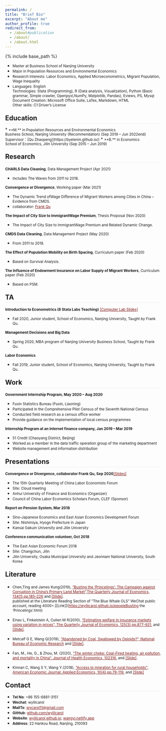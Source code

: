 ```yaml
---
permalink: /
title: "Brief Bio"
excerpt: "About me"
author_profile: true
redirect_from: 
  - /about#publication
  - /about/
  - /about.html
---
```

<style>
.page__content p {
    margin: 0 0 0em;
}
p{
    /*margin: 0;*/
    /*padding: -30;*/
    /*line-height: 15px;*/
}
a{
	color:#7c1313;
}
ul{
    /*margin: 0;*/
    /*padding: -30;*/
    line-height: 15px;
    margin-block-start: 0em;
    margin-block-end: 0em;
}
ul li, ol li {
    margin-bottom: 0.em;
}
h1, h2, h3, h4, h5, h6 {
	padding-bottom: 0.2em;
	margin: 1em 0 0.5em;
	border-bottom: 2px solid #f2f3f3;
}
</style>
{% include base_path %} 
* <small>Master at Business School of Nanjing University</small> 
* <small>Major in Population Resources and Environmental Economics</small>  
* <small>Research Interests: Labor Economics, Applied Microeconometrics, Migrant Population, Wage Inequality</small>  
* <small>Languages: English<br>
	Technologies: Stata (Programming), R (Data analysis, Visualization), Python (Basic grammar, Simple crawler, Openpyxl,NumPy, Matplotlib, Pandas), Eviews, PS, Mysql<br>
	Document Creation: Microsoft Office Suite, LaTex, Markdown, HTML<br>
	Other skills: C1 Driver’s License  </small> 


<h2 id="education">Education</h2> 
* <small>**M.** in Population Resources and Environmental Economics<br>
	Business School, Nanjing University (Recommendation) (Sep 2019 – Jun 2022end)<br>
	Supervisor：[Qu Zhaopeng](https://byelenin.github.io/)</small> 
* <small>**B.** in Economics<br>
	School of Economics, Jilin University (Sep 2015 – Jun 2019) </small>  

<h2 id="research">Research</h2> 

<small>**CHARLS Data Cleaning**, Data Management Project (Apr 2021)</small> 
* <small>Includes The Waves from 2011 to 2018.</small>

<small>**Convergence or Divergence**, Working paper (Mar 2021)</small> 
* <small>The Dynamic Trend ofWage Difference of Migrant Workers among Cities in China – Evidence from CMDS.</small>
* <small>collaborator: [Frank Qu](https://byelenin.github.io/)</small>

<small>**The Impact of City Size to ImmigrantWage Premium**, Thesis Proposal (Nov 2020)</small> 
* <small>The Impact of City Size to ImmigrantWage Premium and Related Dynamic Change.</small>

<small>**CMDS Data Cleaning**, Data Management Project (May 2020)</small> 
* <small>From 2011 to 2018.</small>

<small>**The Effect of Population Mobility on Birth Spacing**, Curriculum paper (Feb 2020)</small> 
* <small>Based on Survival Analysis.</small>

<small>**The Influence of Endowment Insurance on Labor Supply of Migrant Workers**, Curriculum paper (Feb 2020)</small> 
* <small>Based on PSM.</small>

<h2 id="ta">TA</h2> 

<small>**Introduction to Econometrics (8 Stata Labs Teaching)** [[Computer Lab Slides]](https://wylilcarol.github.io/Labs.html)</small> 
* <small>Fall 2020, Junior student, School of Economics, Nanjing University, Taught by Frank Qu. </small> 

<small>**Management Decisions and Big Data**</small>  
* <small>Spring 2020, MBA program of Nanjing University Business School, Taught by Frank Qu. </small> 

<small>**Labor Economics**</small> 
* <small>Fall 2019, Junior student, School of Economics, Nanjing University, Taught by Frank Qu. </small> 

<h2 id="work">Work</h2> 

<small>**Government Internship Program, May 2020 – Aug 2020**</small> 
* <small>Fuxin Statistics Bureau (Fuxin, Liaoning)</small>
* <small>Participated in the Comprehensive Pilot Census of the Seventh National Census</small>
* <small>Conducted field research as a census office worker</small>
* <small>Provide guidance on the implementation of local census programmes</small>

<small>**Internship Program at an Internet finance company, Jan 2019 – Mar 2019**</small> 
* <small>51 Credit (Chaoyang District, Beijing)</small>
* <small>Worked as a member in the data traffic operation group of the marketing department</small>
* <small>Website management and information distribution</small>

<h2 id="presentations">Presentations</h2> 

<small>**Convergence or Divergence, collaborator Frank Qu, Sep 2020**[[Slides]](https://wylilcarol.github.io/files/Convergence.pdf)</small> 
* <small>The 15th Quarterly Meeting of China Labor Economists Forum</small>
* <small>Site: Cloud meeting</small>
* <small>Anhui University of Finance and Economics (Organizer)</small>
* <small>Council of China Labor Economics Scholars Forum, CLEF (Sponsor)</small>

<small>**Report on Pension System, Mar 2018**</small> 
* <small>Sino-Japanese Economics and East Asian Economics Development Forum</small>
* <small>Site: Nishimiya, Hyogo Prefecture in Japan</small>
* <small>Kansai Gakuin University and Jilin University</small>

<small>**Conference communication volunteer, Oct 2018**</small> 
* <small>The East Asian Economic Forum 2018</small>
* <small>Site: Changchun, Jilin</small>
* <small>Jilin University, Osaka Municipal University and Jeonnam National University, South Korea</small>

<h2 id="literature">Literature</h2>

* <small>Chen,Ting and James Kung(2019), [“Busting the ‘Princelings’: The Campaign against Corruption in China’s Primary Land Market”,The Quarterly Journal of Economics, 134(1),pp.185–226](https://academic.oup.com/qje/article/134/1/185/5140154) and [[Slide]](https://wylilcarol.github.io/files/Busting.pptx).<br>
	published at the Literature Reading Section of ”The Blue Whale OLS” WeChat public account, reading 4000+.[[Link]](https://wylilcarol.github.io/peopleBusting the ‘Princelings’.html)</small>

* <small>Einav L, Finkelstein A, Cullen M R(2010), [“Estimating welfare in insurance markets using variation in prices”, The Quarterly Journal of Economics, 125(3),pp.877-921.](https://www.nber.org/papers/w14414) and [[Slide]](https://wylilcarol.github.io/files/Estimating.pptx).</small>

* <small>Metcalf G E, Wang Q(2019), [“Abandoned by Coal, Swallowed by Opioids?”, National Bureau of Economic Research](https://www.nber.org/papers/w26551) and [[Slide]](https://wylilcarol.github.io/files/Abandoned.pdf).</small>

* <small>Fan, M., He, G., & Zhou, M. (2020), [“The winter choke: Coal-Fired heating, air pollution, and mortality in China”. Journal of Health Economics, 102316.](https://www.sciencedirect.com/science/article/abs/pii/S0167629619311257) and [[Slide]](https://wylilcarol.github.io/files/Choke.pdf).</small>

* <small>Kinnan C, Wang S Y, Wang Y.(2018), [“Access to migration for rural households”, American Economic Journal: Applied Economics, 10(4),pp.79-119.](https://www.aeaweb.org/articles?id=10.1257/app.20160395) and [[Slide]](https://wylilcarol.github.io/files/Access.pdf)</small>


<h2 id="contact">Contact</h2>

* <small>**Tel No**: +86 155-6881-3151</small> 
* <small>**Wechat**: wylilcarol</small> 
* <small>**MailTo**: wycarol11@gmail.com</small>  
* <small>**GitHub**: [github.com/wylilcarol](https://github.com/wylilcarol)</small> 
* <small>**Website**: [wylilcarol.github.io](https://wylilcarol.github.io/); [wangyi.netlify.app](https://wangyi.netlify.app)</small>
* <small>**Address**: 22 Hankou Road, Nanjing, 210093</small> 
